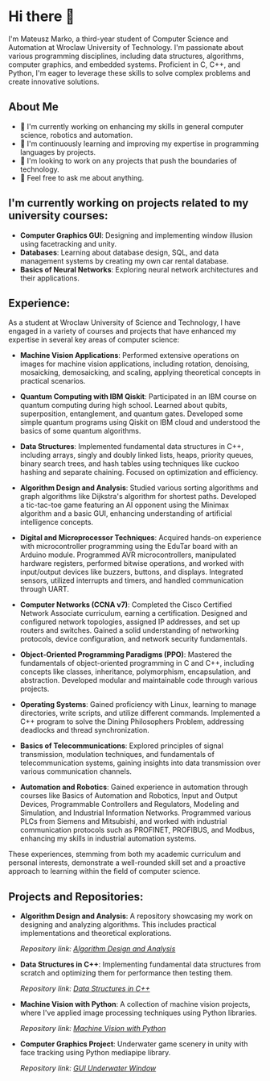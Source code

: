 # Hi there 👋

I'm Mateusz Marko, a third-year student of Computer Science and Automation at Wroclaw University of Technology. I'm passionate about various programming disciplines, including data structures, algorithms, computer graphics, and embedded systems. Proficient in C, C++, and Python, I'm eager to leverage these skills to solve complex problems and create innovative solutions.

## About Me

- 🔭 I'm currently working on enhancing my skills in general computer science, robotics and automation.
- 🌱 I'm continuously learning and improving my expertise in programming languages by projects.
- 👯 I'm looking to work on any projects that push the boundaries of technology.
- 💬 Feel free to ask me about anything.

## I'm currently working on projects related to my university courses:

- **Computer Graphics GUI**: Designing and implementing window illusion using facetracking and unity.
- **Databases**: Learning about database design, SQL, and data management systems by creating my own car rental database.
- **Basics of Neural Networks**: Exploring neural network architectures and their applications.

## Experience:

As a student at Wroclaw University of Science and Technology, I have engaged in a variety of courses and projects that have enhanced my expertise in several key areas of computer science:

- **Machine Vision Applications**: Performed extensive operations on images for machine vision applications, including rotation, denoising, mosaicking, demosaicking, and scaling, applying theoretical concepts in practical scenarios.

- **Quantum Computing with IBM Qiskit**: Participated in an IBM course on quantum computing during high school. Learned about qubits, superposition, entanglement, and quantum gates. Developed some simple quantum programs using Qiskit on IBM cloud and understood the basics of some quantum algorithms.

- **Data Structures**: Implemented fundamental data structures in C++, including arrays, singly and doubly linked lists, heaps, priority queues, binary search trees, and hash tables using techniques like cuckoo hashing and separate chaining. Focused on optimization and efficiency.

- **Algorithm Design and Analysis**: Studied various sorting algorithms and graph algorithms like Dijkstra's algorithm for shortest paths. Developed a tic-tac-toe game featuring an AI opponent using the Minimax algorithm and a basic GUI, enhancing understanding of artificial intelligence concepts.

- **Digital and Microprocessor Techniques**: Acquired hands-on experience with microcontroller programming using the EduTar board with an Arduino module. Programmed AVR microcontrollers, manipulated hardware registers, performed bitwise operations, and worked with input/output devices like buzzers, buttons, and displays. Integrated sensors, utilized interrupts and timers, and handled communication through UART.

- **Computer Networks (CCNA v7)**: Completed the Cisco Certified Network Associate curriculum, earning a certification. Designed and configured network topologies, assigned IP addresses, and set up routers and switches. Gained a solid understanding of networking protocols, device configuration, and network security fundamentals.

- **Object-Oriented Programming Paradigms (PPO)**: Mastered the fundamentals of object-oriented programming in C and C++, including concepts like classes, inheritance, polymorphism, encapsulation, and abstraction. Developed modular and maintainable code through various projects.

- **Operating Systems**: Gained proficiency with Linux, learning to manage directories, write scripts, and utilize different commands. Implemented a C++ program to solve the Dining Philosophers Problem, addressing deadlocks and thread synchronization.

- **Basics of Telecommunications**: Explored principles of signal transmission, modulation techniques, and fundamentals of telecommunication systems, gaining insights into data transmission over various communication channels.

- **Automation and Robotics**: Gained experience in automation through courses like Basics of Automation and Robotics, Input and Output Devices, Programmable Controllers and Regulators, Modeling and Simulation, and Industrial Information Networks. Programmed various PLCs from Siemens and Mitsubishi, and worked with industrial communication protocols such as PROFINET, PROFIBUS, and Modbus, enhancing my skills in industrial automation systems.

These experiences, stemming from both my academic curriculum and personal interests, demonstrate a well-rounded skill set and a proactive approach to learning within the field of computer science.



## Projects and Repositories:

- **Algorithm Design and Analysis**: A repository showcasing my work on designing and analyzing algorithms. This includes practical implementations and theoretical explorations.
  
  _Repository link: [Algorithm Design and Analysis](https://github.com/MrMatier/Algorithm-Design-and-Analysis)_

- **Data Structures in C++**: Implementing fundamental data structures from scratch and optimizing them for performance then testing them.
  
  _Repository link: [Data Structures in C++](https://github.com/MrMatier/Data-Structures)_

- **Machine Vision with Python**: A collection of machine vision projects, where I've applied image processing techniques using Python libraries.
  
  _Repository link: [Machine Vision with Python](https://github.com/MrMatier/Machine-Vision)_

- **Computer Graphics Project**: Underwater game scenery in unity with face tracking using Python mediapipe library.
  
  _Repository link: [GUI Underwater Window](https://github.com/MrMatier/Computer-Graphics-GUI)_
